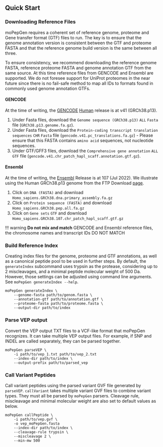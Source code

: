 ## Quick Start

### Downloading Reference Files

moPepGen requires a coherent set of reference genome, proteome and Gene transfer format (GTF) files to run. The key is to ensure that the genome annotation version is consistent between the GTF and proteome FASTA and that the reference genome build version is the same between all three.

To ensure consistency, we recommend downloading the reference genome FASTA, reference proteome FASTA and genome annotation GTF from the same source. At this time reference files from GENCODE and Ensembl are supported. We do not foresee support for UniProt proteomes in the near future since there is no fail-safe method to map all IDs to formats found in commonly used genome annotation GTFs.

#### GENCODE

At the time of writing, the [GENCODE](https://www.gencodegenes.org/) [Human](https://www.gencodegenes.org/human/) release is at v41 (GRCh38.p13).

1. Under Fasta files, download the `Genome sequence (GRCh38.p13)` `ALL` `Fasta` file (`GRCh38.p13.genome.fa.gz`).
2. Under Fasta files, download the `Protein-coding transcript translation sequences` `CHR` `Fasta` file (`gencode.v41.pc_translations.fa.gz`) - Please ensure that this FASTA contains `amino acid` sequences, not nucleotide sequences.
3. Under GTF/GFF3 files, download the `Comprehensive gene annotation` `ALL` `GTF` file (`gencode.v41.chr_patch_hapl_scaff.annotation.gtf.gz`).

#### Ensembl

At the time of writing, the [Ensembl](https://www.ensembl.org/index.html) Release is at 107 (Jul 2022). We illustrate using the Human GRCh38.p13 genome from the FTP Download [page](https://www.ensembl.org/info/data/ftp/index.html).

1. Click on `DNA (FASTA)` and download `Homo_sapiens.GRCh38.dna.primary_assembly.fa.gz`
2. Click on `Protein sequence (FASTA)` and download `Homo_sapiens.GRCh38.pep.all.fa.gz`
3. Click on `Gene sets` `GTF` and download `Homo_sapiens.GRCh38.107.chr_patch_hapl_scaff.gtf.gz`

!!! warning
    **Do not mix and match** GENCODE and Ensembl reference files, the chromosome names and transcript IDs DO NOT MATCH

### Build Reference Index

Creating index files for the genome, proteome and GTF annotations, as well as a canonical peptide pool to be used in further steps. By default, the `generateIndex` subcommand uses trypsin as the protease, considering up to 2 miscleavages, and a minimal peptide molecular weight of 500 Da. However, those settings can be adjusted using command line arguments. See `moPepGen generateIndex --help`.

```
moPepGen generateIndex \
    --genome-fasta path/to/genom.fasta \
    --annotation-gtf path/to/annotation.gtf \
    --proteome-fasta path/to/proteome.fasta \
    --output-dir path/to/index
```

### Parse VEP output

Convert the VEP output TXT files to a VCF-like format that moPepGen recognizes. It can take multiple VEP output files. For example, if SNP and INDEL are called separately, they can be parsed together.

```
moPepGen parseVEP \
    -i path/to/vep_1.txt path/to/vep_2.txt
    --index-dir path/to/index \
    --output-prefix path/to/parsed_vep
```

### Call Variant Peptides

Call variant peptides using the parsed variant GVF file generated by `parseVEP`. `callVariant` takes multiple variant GVF files to combine variant types. They must all be parsed by `moPepGen` parsers. Cleavage rule, miscleavage and minimal molecular weight are also set to default values as below.

```
moPepGen callPeptide \
    -i path/to/vep.gvf \
    -o vep_moPepGen.fasta
    --index-dir path/to/index \
    --cleavage-rule trypsin \
    --miscleavage 2 \
    --min-mw 500
```
